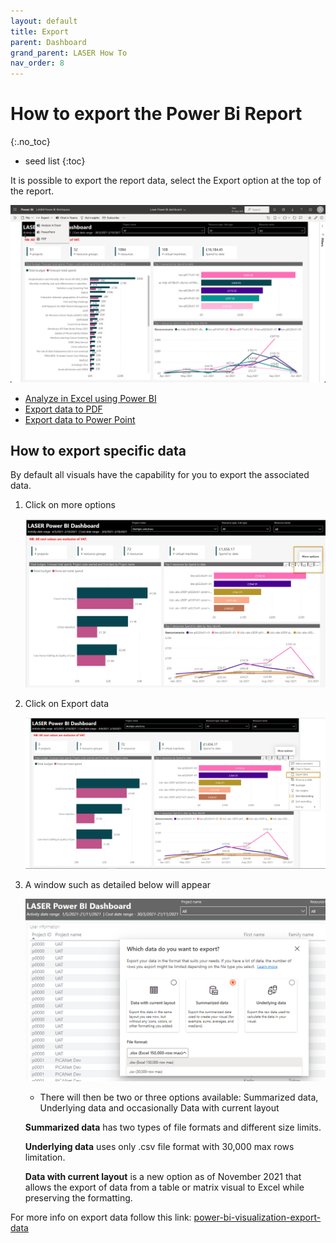 ```yaml
---
layout: default
title: Export
parent: Dashboard
grand_parent: LASER How To
nav_order: 8
---
```


# How to export the Power Bi Report 
{:.no_toc}

* seed list
{:toc}

It is possible to export the report data, select the Export option at the top of the report.

![Select Export](../../../images/dashboard/dashboard_export_select_export.png)
  
- [Analyze in Excel using Power BI](https://docs.microsoft.com/en-us/power-bi/collaborate-share/service-analyze-in-excel)
- [Export data to PDF](https://docs.microsoft.com/en-us/power-bi/consumer/end-user-pdf)
- [Export data to Power Point](https://docs.microsoft.com/en-us/power-bi/consumer/end-user-powerpoint)

## How to export specific data

By default all visuals have the capability for you to export the associated data. 

1. Click on more options

	![More Options](../../../images/dashboard/dashboard_export_more_options.png)

2. Click on Export data

	![Export Data](../../../images/dashboard/dashboard_export_export_data.png)

3. A window such as detailed below will appear

	![Export Data Window](../../../images/dashboard/dashboard_export_window.png)

	- There will then be two or three options available: Summarized data, Underlying data and occasionally Data with current layout

	**Summarized data** has two types of file formats and different size limits.

	**Underlying data** uses only .csv file format with 30,000 max rows limitation.

	**Data with current layout** is a new option as of November 2021 that allows the export of data from a table or matrix visual to Excel while preserving the formatting.

For more info on export data follow this link: [power-bi-visualization-export-data](https://docs.microsoft.com/en-us/power-bi/visuals/power-bi-visualization-export-data)
